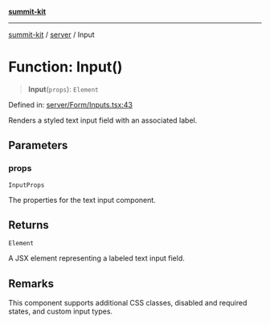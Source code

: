 [**summit-kit**](../../README.md)

***

[summit-kit](../../modules.md) / [server](../README.md) / Input

# Function: Input()

> **Input**(`props`): `Element`

Defined in: [server/Form/Inputs.tsx:43](https://github.com/andrewgremlich/summit-kit/blob/6327ae85f596a5240389e6b196cd57e9b0b1fada/src/react/server/Form/Inputs.tsx#L43)

Renders a styled text input field with an associated label.

## Parameters

### props

`InputProps`

The properties for the text input component.

## Returns

`Element`

A JSX element representing a labeled text input field.

## Remarks

This component supports additional CSS classes, disabled and required states, and custom input types.
